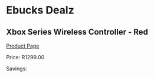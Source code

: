 
# Ebucks Dealz
## Xbox Series Wireless Controller - Red
[Product Page](https://www.ebucks.com/web/shop/productSelected.do?prodId=1146583149&catId=724368906)

Price: R1299.00

Savings: 


	